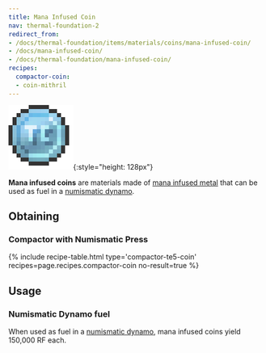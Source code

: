 ```yaml
---
title: Mana Infused Coin
nav: thermal-foundation-2
redirect_from:
- /docs/thermal-foundation/items/materials/coins/mana-infused-coin/
- /docs/mana-infused-coin/
- /docs/thermal-foundation/mana-infused-coin/
recipes:
  compactor-coin:
  - coin-mithril
---
```


![Mana infused coin](/assets/images/thermal-foundation/coin-mithril.png){:style="height: 128px"}


**Mana infused coins** are materials made of [mana infused
metal](/docs/thermal-foundation-2/mana-infused-ingot/) that can be used as fuel in a [numismatic
dynamo](/docs/thermal-expansion/numismatic-dynamo/).


Obtaining
---------

### Compactor with Numismatic Press
{% include recipe-table.html type='compactor-te5-coin' recipes=page.recipes.compactor-coin no-result=true %}


Usage
-----

### Numismatic Dynamo fuel
When used as fuel in a [numismatic dynamo](/docs/thermal-expansion/numismatic-dynamo/), mana
infused coins yield 150,000 RF each.
